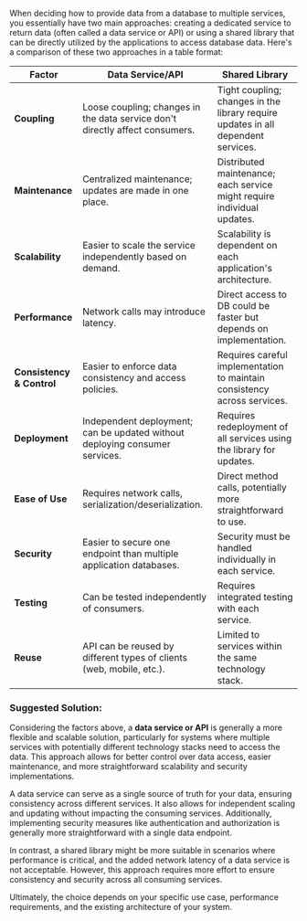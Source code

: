 When deciding how to provide data from a database to multiple services, you essentially have two main approaches: creating a dedicated service to return data (often called a data service or API) or using a shared library that can be directly utilized by the applications to access database data. Here's a comparison of these two approaches in a table format:

| Factor                   | Data Service/API                                          | Shared Library                                  |
|--------------------------|-----------------------------------------------------------|-------------------------------------------------|
| **Coupling**             | Loose coupling; changes in the data service don't directly affect consumers. | Tight coupling; changes in the library require updates in all dependent services. |
| **Maintenance**          | Centralized maintenance; updates are made in one place.   | Distributed maintenance; each service might require individual updates. |
| **Scalability**          | Easier to scale the service independently based on demand. | Scalability is dependent on each application's architecture. |
| **Performance**          | Network calls may introduce latency.                      | Direct access to DB could be faster but depends on implementation. |
| **Consistency & Control**| Easier to enforce data consistency and access policies.    | Requires careful implementation to maintain consistency across services. |
| **Deployment**           | Independent deployment; can be updated without deploying consumer services. | Requires redeployment of all services using the library for updates. |
| **Ease of Use**          | Requires network calls, serialization/deserialization.    | Direct method calls, potentially more straightforward to use. |
| **Security**             | Easier to secure one endpoint than multiple application databases. | Security must be handled individually in each service. |
| **Testing**              | Can be tested independently of consumers.                 | Requires integrated testing with each service. |
| **Reuse**                | API can be reused by different types of clients (web, mobile, etc.). | Limited to services within the same technology stack. |

### Suggested Solution:

Considering the factors above, a **data service or API** is generally a more flexible and scalable solution, particularly for systems where multiple services with potentially different technology stacks need to access the data. This approach allows for better control over data access, easier maintenance, and more straightforward scalability and security implementations.

A data service can serve as a single source of truth for your data, ensuring consistency across different services. It also allows for independent scaling and updating without impacting the consuming services. Additionally, implementing security measures like authentication and authorization is generally more straightforward with a single data endpoint.

In contrast, a shared library might be more suitable in scenarios where performance is critical, and the added network latency of a data service is not acceptable. However, this approach requires more effort to ensure consistency and security across all consuming services.

Ultimately, the choice depends on your specific use case, performance requirements, and the existing architecture of your system.